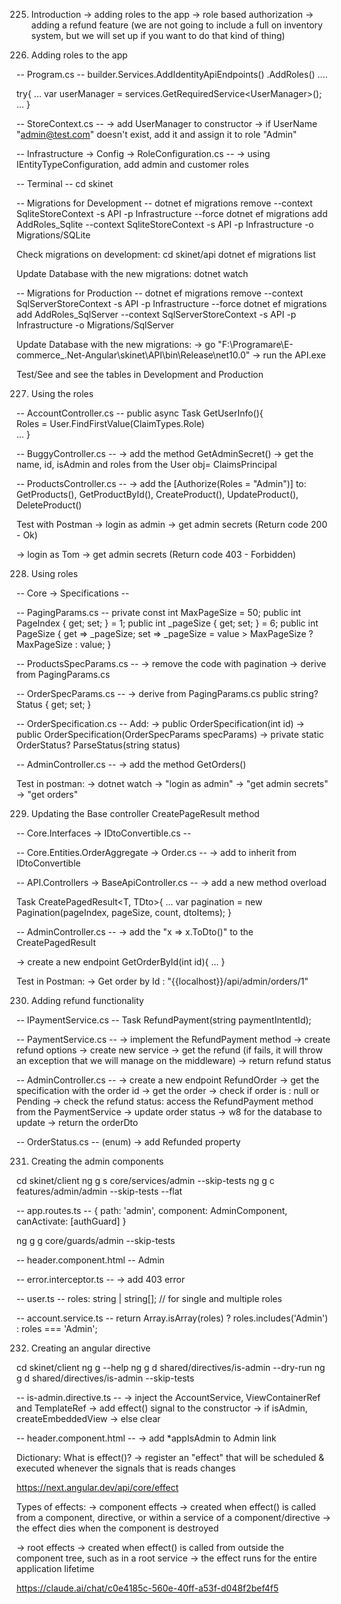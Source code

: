 225. Introduction
-> adding roles to the app
-> role based authorization
-> adding a refund feature (we are not going to include a full on inventory system, but we will set up if you want to do that kind of thing)

226. Adding roles to the app

-- Program.cs -- 
builder.Services.AddIdentityApiEndpoints<AppUser>()
                .AddRoles<IdentityRole>()
                ....

try{
    ...
    var userManager = services.GetRequiredService<UserManager<AppUser>>();
    ...
}

-- StoreContext.cs --
-> add UserManager<AppUser> to constructor
-> if UserName "admin@test.com" doesn't exist, add it and assign it to role "Admin"


-- Infrastructure -> Config -> RoleConfiguration.cs --
-> using IEntityTypeConfiguration<IdentityRole>, add admin and customer roles

-- Terminal --
cd skinet 

-- Migrations for Development --
dotnet ef migrations remove --context SqliteStoreContext -s API -p Infrastructure --force
dotnet ef migrations add AddRoles_Sqlite --context SqliteStoreContext -s API -p Infrastructure -o Migrations/SQLite

Check migrations on development:
cd skinet/api
dotnet ef migrations list

Update Database with the new migrations:
dotnet watch  


-- Migrations for Production --
dotnet ef migrations remove --context SqlServerStoreContext -s API -p Infrastructure --force
dotnet ef migrations add AddRoles_SqlServer --context SqlServerStoreContext -s API -p Infrastructure -o Migrations/SqlServer

Update Database with the new migrations:
-> go "F:\Programare\E-commerce_.Net-Angular\skinet\API\bin\Release\net10.0" 
-> run the API.exe


Test/See and see the tables in Development and Production


227. Using the roles

-- AccountController.cs --
public async Task<ActionResult> GetUserInfo(){    
    Roles = User.FindFirstValue(ClaimTypes.Role)    
    ...
}

-- BuggyController.cs --
-> add the method GetAdminSecret()
    -> get the name, id, isAdmin and roles from the User obj= ClaimsPrincipal

-- ProductsController.cs --
-> add the [Authorize(Roles = "Admin")] to: 
    GetProducts(), GetProductById(), CreateProduct(), UpdateProduct(), DeleteProduct()

Test with Postman
-> login as admin
-> get admin secrets (Return code 200 - Ok)

-> login as Tom
-> get admin secrets (Return code 403 - Forbidden)


228. Using roles

-- Core -> Specifications --  

-- PagingParams.cs --
private const int MaxPageSize = 50;
public int PageIndex { get; set; } = 1;
public int _pageSize { get; set; } = 6;
public int PageSize
{
    get => _pageSize;
    set => _pageSize = value > MaxPageSize ? MaxPageSize : value;
}


-- ProductsSpecParams.cs --
-> remove the code with pagination
-> derive from PagingParams.cs


-- OrderSpecParams.cs --
-> derive from PagingParams.cs
public string? Status { get; set; }


-- OrderSpecification.cs --
Add:
-> public OrderSpecification(int id)
-> public OrderSpecification(OrderSpecParams specParams)
-> private static OrderStatus? ParseStatus(string status) 

-- AdminController.cs --
-> add the method GetOrders()


Test in postman:
-> dotnet watch
-> "login as admin"
-> "get admin secrets"
-> "get orders"


229. Updating the Base controller CreatePageResult method

-- Core.Interfaces -> IDtoConvertible.cs --


-- Core.Entities.OrderAggregate -> Order.cs --
-> add to inherit from IDtoConvertible


-- API.Controllers -> BaseApiController.cs --
-> add a new method overload 
    
Task<ActionResult> CreatePagedResult<T, TDto>{
    ...
    var pagination = new Pagination<TDto>(pageIndex, pageSize, count, dtoItems);
}


-- AdminController.cs --
-> add the "x => x.ToDto()" to the CreatePagedResult

-> create a new endpoint GetOrderById(int id){ ... }

Test in Postman:
-> Get order by Id : "{{localhost}}/api/admin/orders/1"


230. Adding refund functionality

-- IPaymentService.cs --
Task<string> RefundPayment(string paymentIntentId);

-- PaymentService.cs --
-> implement the RefundPayment method
    -> create refund options
    -> create new service
    -> get the refund (if fails, it will throw an exception that we will manage on the middleware)
    -> return refund status 

-- AdminController.cs --
-> create a new endpoint RefundOrder
    -> get the specification with the order id
    -> get the order
    -> check if order is : null or Pending
    -> check the refund status: access the RefundPayment method from the PaymentService
    -> update order status
    -> w8 for the database to update
    -> return the orderDto

-- OrderStatus.cs -- (enum) 
-> add Refunded property


231. Creating the admin components 

cd skinet/client
ng g s core/services/admin --skip-tests
ng g c features/admin/admin --skip-tests --flat

-- app.routes.ts --
{ path: 'admin', component: AdminComponent, canActivate: [authGuard] }

 ng g g core/guards/admin --skip-tests


-- header.component.html --
<a routerLink="/admin" routerLinkActive="active">Admin</a>


-- error.interceptor.ts --
-> add 403 error


-- user.ts --
roles: string | string[];  // for single and multiple roles


-- account.service.ts --
return Array.isArray(roles) ? roles.includes('Admin') : roles === 'Admin';


232. Creating an angular directive

cd skinet/client
ng g --help 
ng g d shared/directives/is-admin --dry-run
ng g d shared/directives/is-admin --skip-tests

-- is-admin.directive.ts --
-> inject the AccountService, ViewContainerRef and TemplateRef
-> add effect() signal to the constructor
    -> if isAdmin, createEmbeddedView
    -> else clear

-- header.component.html --
-> add *appIsAdmin to Admin link


Dictionary:
What is effect()?
-> register an "effect" that will be scheduled & executed whenever the signals that is reads changes

https://next.angular.dev/api/core/effect

Types of effects:
-> component effects
    -> created when effect() is called from a component, directive, 
    or within a service of a component/directive
    -> the effect dies when the component is destroyed

-> root effects
    -> created when effect() is called from outside the component tree, such as in a root service
    -> the effect runs for the entire application lifetime

https://claude.ai/chat/c0e4185c-560e-40ff-a53f-d048f2bef4f5
